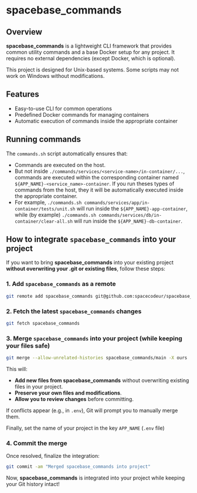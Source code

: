 # spacebase_commands

## Overview

**spacebase_commands** is a lightweight CLI framework that provides common utility commands and a base Docker setup for any project. It requires no external dependencies (except Docker, which is optional). 

This project is designed for Unix-based systems. Some scripts may not work on Windows without modifications.

## Features

- Easy-to-use CLI for common operations
- Predefined Docker commands for managing containers
- Automatic execution of commands inside the appropriate container

## Running commands

The `commands.sh` script automatically ensures that:

- Commands are executed on the host.
- But not inside `./commands/services/<service-name>/in-container/...`, commands are executed within the corresponding container named `${APP_NAME}-<service_name>-container`. If you run theses types of commands from the host, they it will be automatically executed inside the appropriate container.
- For example, `./commands.sh commands/services/app/in-container/tests/unit.sh` will run inside the `${APP_NAME}-app-container`, while (by example) `./commands.sh commands/services/db/in-container/clear-all.sh` will run inside the `${APP_NAME}-db-container`.

## How to integrate `spacebase_commands` into your project

If you want to bring **spacebase_commands** into your existing project **without overwriting your .git or existing files**, follow these steps:

### 1. Add `spacebase_commands` as a remote

```sh
git remote add spacebase_commands git@github.com:spacecodeur/spacebase_commands.git
```

### 2. Fetch the latest `spacebase_commands` changes

```sh
git fetch spacebase_commands
```

### 3. Merge `spacebase_commands` into your project (while keeping your files safe)

```sh
git merge --allow-unrelated-histories spacebase_commands/main -X ours
```

This will:
- **Add new files from spacebase_commands** without overwriting existing files in your project.
- **Preserve your own files and modifications**.
- **Allow you to review changes** before committing.

If conflicts appear (e.g., in `.env`), Git will prompt you to manually merge them.

Finally, set the name of your project in the key `APP_NAME` (`.env` file)

### 4. Commit the merge

Once resolved, finalize the integration:

```sh
git commit -am "Merged spacebase_commands into project"
```

Now, **spacebase_commands** is integrated into your project while keeping your Git history intact!
